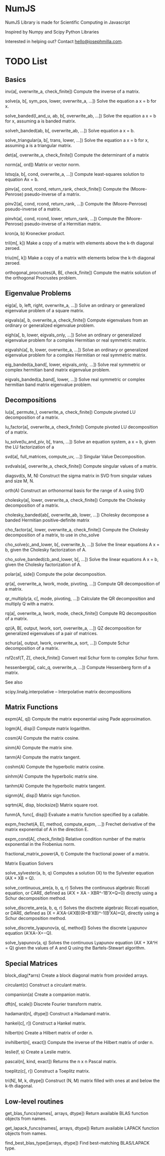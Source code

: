 # NumJS
NumJS Library is made for Scientific Computing in Javascript

Inspired by Numpy and Scipy Python Libraries

Interested in helping out? Contact <hello@josephmilla.com>.

# TODO List

## Basics

inv(a[, overwrite_a, check_finite])	Compute the inverse of a matrix.

solve(a, b[, sym_pos, lower, overwrite_a, ...])	Solve the equation a x = b for x.

solve_banded(l_and_u, ab, b[, overwrite_ab, ...])	Solve the equation a x = b for x, assuming a is banded matrix.

solveh_banded(ab, b[, overwrite_ab, ...])	Solve equation a x = b.

solve_triangular(a, b[, trans, lower, ...])	Solve the equation a x = b for x, assuming a is a triangular matrix.

det(a[, overwrite_a, check_finite])	Compute the determinant of a matrix

norm(a[, ord])	Matrix or vector norm.

lstsq(a, b[, cond, overwrite_a, ...])	Compute least-squares solution to equation Ax = b.

pinv(a[, cond, rcond, return_rank, check_finite])	Compute the (Moore-Penrose) pseudo-inverse of a matrix.

pinv2(a[, cond, rcond, return_rank, ...])	Compute the (Moore-Penrose) pseudo-inverse of a matrix.

pinvh(a[, cond, rcond, lower, return_rank, ...])	Compute the (Moore-Penrose) pseudo-inverse of a Hermitian matrix.

kron(a, b)	Kronecker product.

tril(m[, k])	Make a copy of a matrix with elements above the k-th diagonal zeroed.

triu(m[, k])	Make a copy of a matrix with elements below the k-th diagonal zeroed.

orthogonal_procrustes(A, B[, check_finite])	Compute the matrix solution of the orthogonal Procrustes problem.

## Eigenvalue Problems

eig(a[, b, left, right, overwrite_a, ...])	Solve an ordinary or generalized eigenvalue problem of a square matrix.

eigvals(a[, b, overwrite_a, check_finite])	Compute eigenvalues from an ordinary or generalized eigenvalue problem.

eigh(a[, b, lower, eigvals_only, ...])	Solve an ordinary or generalized eigenvalue problem for a complex Hermitian or real symmetric matrix.

eigvalsh(a[, b, lower, overwrite_a, ...])	Solve an ordinary or generalized eigenvalue problem for a complex Hermitian or real symmetric matrix.

eig_banded(a_band[, lower, eigvals_only, ...])	Solve real symmetric or complex hermitian band matrix eigenvalue problem.

eigvals_banded(a_band[, lower, ...])	Solve real symmetric or complex hermitian band matrix eigenvalue problem.



## Decompositions

lu(a[, permute_l, overwrite_a, check_finite])	Compute pivoted LU decomposition of a matrix.

lu_factor(a[, overwrite_a, check_finite])	Compute pivoted LU decomposition of a matrix.

lu_solve(lu_and_piv, b[, trans, ...])	Solve an equation system, a x = b, given the LU factorization of a

svd(a[, full_matrices, compute_uv, ...])	Singular Value Decomposition.

svdvals(a[, overwrite_a, check_finite])	Compute singular values of a matrix.

diagsvd(s, M, N)	Construct the sigma matrix in SVD from singular values and size M, N.

orth(A)	Construct an orthonormal basis for the range of A using SVD

cholesky(a[, lower, overwrite_a, check_finite])	Compute the Cholesky decomposition of a matrix.

cholesky_banded(ab[, overwrite_ab, lower, ...])	Cholesky decompose a banded Hermitian positive-definite matrix

cho_factor(a[, lower, overwrite_a, check_finite])	Compute the Cholesky decomposition of a matrix, to use in cho_solve

cho_solve(c_and_lower, b[, overwrite_b, ...])	Solve the linear equations A x = b, given the Cholesky factorization of A.

cho_solve_banded(cb_and_lower, b[, ...])	Solve the linear equations A x = b, given the Cholesky factorization of A.

polar(a[, side])	Compute the polar decomposition.

qr(a[, overwrite_a, lwork, mode, pivoting, ...])	Compute QR decomposition of a matrix.

qr_multiply(a, c[, mode, pivoting, ...])	Calculate the QR decomposition and multiply Q with a matrix.

rq(a[, overwrite_a, lwork, mode, check_finite])	Compute RQ decomposition of a matrix.

qz(A, B[, output, lwork, sort, overwrite_a, ...])	QZ decomposition for generalized eigenvalues of a pair of matrices.

schur(a[, output, lwork, overwrite_a, sort, ...])	Compute Schur decomposition of a matrix.

rsf2csf(T, Z[, check_finite])	Convert real Schur form to complex Schur form.

hessenberg(a[, calc_q, overwrite_a, ...])	Compute Hessenberg form of a matrix.

See also

scipy.linalg.interpolative – Interpolative matrix decompositions

## Matrix Functions

expm(A[, q])	Compute the matrix exponential using Pade approximation.

logm(A[, disp])	Compute matrix logarithm.

cosm(A)	Compute the matrix cosine.

sinm(A)	Compute the matrix sine.

tanm(A)	Compute the matrix tangent.

coshm(A)	Compute the hyperbolic matrix cosine.

sinhm(A)	Compute the hyperbolic matrix sine.

tanhm(A)	Compute the hyperbolic matrix tangent.

signm(A[, disp])	Matrix sign function.

sqrtm(A[, disp, blocksize])	Matrix square root.

funm(A, func[, disp])	Evaluate a matrix function specified by a callable.

expm_frechet(A, E[, method, compute_expm, ...])	Frechet derivative of the matrix exponential of A in the direction E.

expm_cond(A[, check_finite])	Relative condition number of the matrix exponential in the Frobenius norm.

fractional_matrix_power(A, t)	Compute the fractional power of a matrix.

Matrix Equation Solvers

solve_sylvester(a, b, q)	Computes a solution (X) to the Sylvester equation (AX + XB = Q).

solve_continuous_are(a, b, q, r)	Solves the continuous algebraic Riccati equation, or CARE, defined as (A’X + XA - XBR^-1B’X+Q=0) directly using a Schur decomposition method.

solve_discrete_are(a, b, q, r)	Solves the disctrete algebraic Riccati equation, or DARE, defined as (X = A’XA-(A’XB)(R+B’XB)^-1(B’XA)+Q), directly using a Schur decomposition method.

solve_discrete_lyapunov(a, q[, method])	Solves the discrete Lyapunov equation (A′XA−X=−Q).

solve_lyapunov(a, q)	Solves the continuous Lyapunov equation (AX + XA^H = Q) given the values of A and Q using the Bartels-Stewart algorithm.

## Special Matrices

block_diag(*arrs)	Create a block diagonal matrix from provided arrays.

circulant(c)	Construct a circulant matrix.

companion(a)	Create a companion matrix.

dft(n[, scale])	Discrete Fourier transform matrix.

hadamard(n[, dtype])	Construct a Hadamard matrix.

hankel(c[, r])	Construct a Hankel matrix.

hilbert(n)	Create a Hilbert matrix of order n.

invhilbert(n[, exact])	Compute the inverse of the Hilbert matrix of order n.

leslie(f, s)	Create a Leslie matrix.

pascal(n[, kind, exact])	Returns the n x n Pascal matrix.

toeplitz(c[, r])	Construct a Toeplitz matrix.

tri(N[, M, k, dtype])	Construct (N, M) matrix filled with ones at and below the k-th diagonal.

## Low-level routines

get_blas_funcs(names[, arrays, dtype])	Return available BLAS function objects from names.

get_lapack_funcs(names[, arrays, dtype])	Return available LAPACK function objects from names.

find_best_blas_type([arrays, dtype])	Find best-matching BLAS/LAPACK type.
